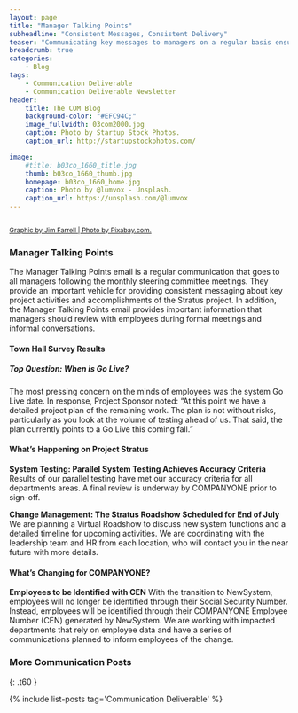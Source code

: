 ```yaml
---
layout: page
title: "Manager Talking Points"
subheadline: "Consistent Messages, Consistent Delivery"
teaser: "Communicating key messages to managers on a regular basis ensures consistent messaging and drives cascading communications to employees."
breadcrumb: true
categories:
    - Blog
tags:
    - Communication Deliverable
    - Communication Deliverable Newsletter
header:
    title: The COM Blog
    background-color: "#EFC94C;"
    image_fullwidth: 03com2000.jpg
    caption: Photo by Startup Stock Photos.
    caption_url: http://startupstockphotos.com/

image:
    #title: b03co_1660_title.jpg
    thumb: b03co_1660_thumb.jpg
    homepage: b03co_1660_home.jpg
    caption: Photo by @lumvox - Unsplash.
    caption_url: https://unsplash.com/@lumvox
---
```

<!--more-->

<img data-interchange="[images/99com_mtp01_widget.jpg, small], [images/99com_mtp01_email.jpg, medium], [images/99com_mtp01_title.jpg, large]">
<p><a href="https://pixabay.com/"><small>Graphic by Jim Farrell | Photo by Pixabay.com.</small></a></p>

### Manager Talking Points
The Manager Talking Points email is a regular communication that goes to all managers following the monthly steering committee meetings. They provide an important vehicle for providing consistent messaging about key project activities and accomplishments of the Stratus project. In addition, the Manager Talking Points email provides important information that managers should review with employees during formal meetings and informal conversations.

#### Town Hall Survey Results
##### Top Question: When is Go Live?
The most pressing concern on the minds of employees was the system Go Live date. In response, Project Sponsor noted: “At this point we have a detailed project plan of the remaining work. The plan is not without risks, particularly as you look at the volume of testing ahead of us. That said, the plan currently points to a Go Live this coming fall.”

#### What’s Happening on Project Stratus
<b>System Testing: Parallel System Testing Achieves Accuracy Criteria</b>
Results of our parallel testing have met our accuracy criteria for all departments areas. A final review is underway by COMPANYONE prior to sign-off.

<b>Change Management: The Stratus Roadshow Scheduled for End of July</b>
We are planning a Virtual Roadshow to discuss new system functions and a detailed timeline for upcoming activities. We are coordinating with the leadership team and HR from each location, who will contact you in the near future with more details.

#### What’s Changing for COMPANYONE?
<b>Employees to be Identified with CEN</b>
With the transition to NewSystem, employees will no longer be identified through their Social Security Number. Instead, employees will be identified through their COMPANYONE Employee Number (CEN) generated by NewSystem. We are working with impacted departments that rely on employee data and have a series of communications planned to inform employees of the change.


### More Communication Posts
{: .t60 }

{% include list-posts tag='Communication Deliverable' %}
